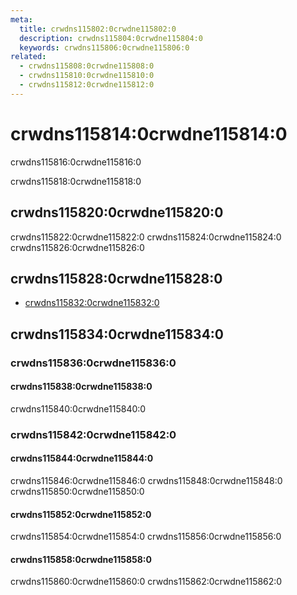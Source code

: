```yaml
---
meta:
  title: crwdns115802:0crwdne115802:0
  description: crwdns115804:0crwdne115804:0
  keywords: crwdns115806:0crwdne115806:0
related:
  - crwdns115808:0crwdne115808:0
  - crwdns115810:0crwdne115810:0
  - crwdns115812:0crwdne115812:0
---
```


# crwdns115814:0crwdne115814:0

crwdns115816:0crwdne115816:0

crwdns115818:0crwdne115818:0

<entry-ad />

## crwdns115820:0crwdne115820:0

crwdns115822:0crwdne115822:0 crwdns115824:0crwdne115824:0 crwdns115826:0crwdne115826:0

<example file="v-sparkline/usage" />

## crwdns115828:0crwdne115828:0

- [crwdns115832:0crwdne115832:0](crwdns115830:0crwdne115830:0)

## crwdns115834:0crwdne115834:0

### crwdns115836:0crwdne115836:0

#### crwdns115838:0crwdne115838:0

crwdns115840:0crwdne115840:0

<example file="v-sparkline/prop-fill" />

### crwdns115842:0crwdne115842:0

#### crwdns115844:0crwdne115844:0

crwdns115846:0crwdne115846:0 crwdns115848:0crwdne115848:0 crwdns115850:0crwdne115850:0

<example file="v-sparkline/misc-custom-labels" />

#### crwdns115852:0crwdne115852:0

crwdns115854:0crwdne115854:0 crwdns115856:0crwdne115856:0

<example file="v-sparkline/misc-dashboard-card" />

#### crwdns115858:0crwdne115858:0

crwdns115860:0crwdne115860:0 crwdns115862:0crwdne115862:0

<example file="v-sparkline/misc-heart-rate" />

<backmatter />
